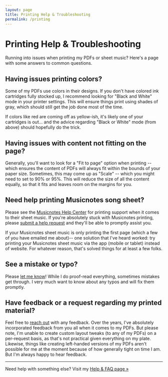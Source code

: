 ```yaml
---
layout: page
title: Printing Help & Troubleshooting
permalink: /printing
---
```


# Printing Help & Troubleshooting

Running into issues when printing my PDFs or sheet music? Here's a page with some answers to common questions.

## Having issues printing colors?

Some of my PDFs use colors in their designs. If you don't have colored ink cartridges fully stocked up, I recommend looking for "Black and White" mode in your printer settings. This will ensure things print using shades of gray, which should still get the job done most of the time.

If colors like red are coming off as yellow-ish, it's likely one of your cartridges is out... and the advice regarding "Black or White" mode (from above) should hopefully do the trick.

## Having issues with content not fitting on the page?

Generally, you'll want to look for a "Fit to page" option when printing -- which ensures the content of PDFs will always fit within the bounds of your paper size. Sometimes, this may come up as "Scale" -- which you might need to set to 90% or 95%. This will reduce the size of all the content equally, so that it fits and leaves room on the margins for you.

## Need help printing Musicnotes song sheet?

Please see the [Musicnotes Help Center](https://help.musicnotes.com/hc/en-us/categories/200100888-Printing-Help) for printing support when it comes to their sheet music. If you're absolutely stuck with Musicnotes printing, please [submit a help request](https://help.musicnotes.com/hc/en-us/requests/new) and they'll be able to promptly assist you.

If your Musicnotes sheet music is only printing the first page (which a few of you have emailed me about)-- one solution that I've heard worked: try printing your Musicnotes sheet music via the app (mobile or tablet) instead of website. For whatever reason, that's solved things for at least a few folks.

## See a mistake or typo?

Please [let me know](/contact)! While I do proof-read everything, sometimes mistakes get through. I very much want to know about any typos and will fix them promptly.

## Have feedback or a request regarding my printed material?

Feel free to [reach out](/contact) with any feedback. Over the years, I've absolutely incorporated feedback from you all when it comes to my PDFs. But please note, I'm unable to create custom layout tweaks (to any of my PDFs) on a per-request basis, as that's not practical given everything on my plate. Likewise, things like creating left-handed versions of my PDFs aren't possible for me at the moment because of how generally tight on time I am. But I'm always happy to hear feedback.

<hr />

Need help with something else? Visit my [Help & FAQ page »](/help)
